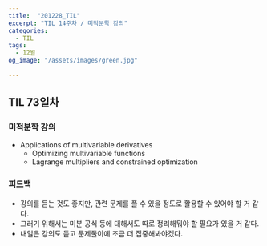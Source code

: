 ```yaml
---
title:  "201228_TIL"
excerpt: "TIL 14주차 / 미적분학 강의"
categories:
  - TIL
tags:
  - 12월
og_image: "/assets/images/green.jpg"
  
---
```

## TIL 73일차

### 미적분학 강의

- Applications of multivariable derivatives
  - Optimizing multivariable functions
  - Lagrange multipliers and constrained optimization

### 피드백
- 강의를 듣는 것도 좋지만, 관련 문제를 풀 수 있을 정도로 활용할 수 있어야 할 거 같다.
- 그러기 위해서는 미분 공식 등에 대해서도 따로 정리해둬야 할 필요가 있을 거 같다.
- 내일은 강의도 듣고 문제풀이에 조금 더 집중해봐야겠다.
